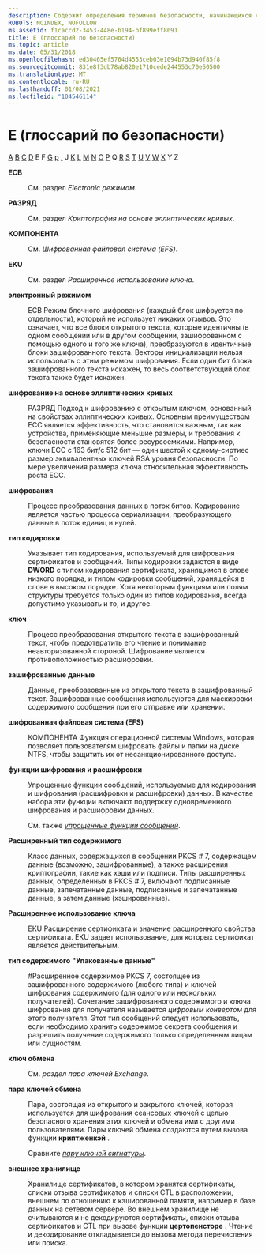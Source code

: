 ```yaml
---
description: Содержит определения терминов безопасности, начинающихся с буквы E.
ROBOTS: NOINDEX, NOFOLLOW
ms.assetid: f1caccd2-3453-448e-b194-bf899eff8091
title: E (глоссарий по безопасности)
ms.topic: article
ms.date: 05/31/2018
ms.openlocfilehash: ed30465ef5764d4553ceb03e1094b73d940f85f8
ms.sourcegitcommit: 831e8f3db78ab820e1710cede244553c70e50500
ms.translationtype: MT
ms.contentlocale: ru-RU
ms.lasthandoff: 01/08/2021
ms.locfileid: "104546114"
---
```

# <a name="e-security-glossary"></a>E (глоссарий по безопасности)

[A](a-gly.md) [B](b-gly.md) [C](c-gly.md) [D](d-gly.md) E F [G](g-gly.md) [р](h-gly.md) [.](i-gly.md) J [K](k-gly.md) [L](l-gly.md) [M](m-gly.md) [N](n-gly.md) [O](o-gly.md) [P](p-gly.md) Q [R](r-gly.md) [S](s-gly.md) [T](t-gly.md) [U](u-gly.md) [V](v-gly.md) [W](w-gly.md) [X](x-gly.md) Y Z

<dl> <dt>

<span id="_security_ecb_gly"></span><span id="_SECURITY_ECB_GLY"></span>**ECB**
</dt> <dd>

См. раздел *Electronic режимом*.

</dd> <dt>

<span id="_security_ecc_gly"></span><span id="_SECURITY_ECC_GLY"></span>**РАЗРЯД**
</dt> <dd>

См. раздел *Криптография на основе эллиптических кривых*.

</dd> <dt>

<span id="_security_efs_gly"></span><span id="_SECURITY_EFS_GLY"></span>**КОМПОНЕНТА**
</dt> <dd>

См. *Шифрованная файловая система (EFS)*.

</dd> <dt>

<span id="_security_eku_gly"></span><span id="_SECURITY_EKU_GLY"></span>**EKU**
</dt> <dd>

См. раздел *Расширенное использование ключа*.

</dd> <dt>

<span id="_security_electronic_codebook_gly"></span><span id="_SECURITY_ELECTRONIC_CODEBOOK_GLY"></span>**электронный режимом**
</dt> <dd>

ECB Режим блочного шифрования (каждый блок шифруется по отдельности), который не использует никаких отзывов. Это означает, что все блоки открытого текста, которые идентичны (в одном сообщении или в другом сообщении, зашифрованном с помощью одного и того же ключа), преобразуются в идентичные блоки зашифрованного текста. Векторы инициализации нельзя использовать с этим режимом шифрования. Если один бит блока зашифрованного текста искажен, то весь соответствующий блок текста также будет искажен.

</dd> <dt>

<span id="_security_elliptic_curve_cryptography_gly"></span><span id="_SECURITY_ELLIPTIC_CURVE_CRYPTOGRAPHY_GLY"></span>**шифрование на основе эллиптических кривых**
</dt> <dd>

РАЗРЯД Подход к шифрованию с открытым ключом, основанный на свойствах эллиптических кривых. Основным преимуществом ECC является эффективность, что становится важным, так как устройства, применяющие меньшие размеры, и требования к безопасности становятся более ресурсоемкими. Например, ключи ECC с 163 бит/с 512 бит — один шестой к одному-сиртиес размер эквивалентных ключей RSA уровня безопасности. По мере увеличения размера ключа относительная эффективность роста ECC.

</dd> <dt>

<span id="_security_encoding_gly"></span><span id="_SECURITY_ENCODING_GLY"></span>**шифрования**
</dt> <dd>

Процесс преобразования данных в поток битов. Кодирование является частью процесса сериализации, преобразующего данные в поток единиц и нулей.

</dd> <dt>

<span id="_security_encoding_type_gly"></span><span id="_SECURITY_ENCODING_TYPE_GLY"></span>**тип кодировки**
</dt> <dd>

Указывает тип кодирования, используемый для шифрования сертификатов и сообщений. Типы кодировки задаются в виде **DWORD** с типом кодирования сертификата, хранящимся в слове низкого порядка, и типом кодировки сообщений, хранящейся в слове в высоком порядке. Хотя некоторым функциям или полям структуры требуется только один из типов кодирования, всегда допустимо указывать и то, и другое.

</dd> <dt>

<span id="_security_encryption_gly"></span><span id="_SECURITY_ENCRYPTION_GLY"></span>**ключ**
</dt> <dd>

Процесс преобразования открытого текста в зашифрованный текст, чтобы предотвратить его чтение и понимание неавторизованной стороной. Шифрование является противоположностью расшифровки.

</dd> <dt>

<span id="_security_encrypted_data_gly"></span><span id="_SECURITY_ENCRYPTED_DATA_GLY"></span>**зашифрованные данные**
</dt> <dd>

Данные, преобразованные из открытого текста в зашифрованный текст. Зашифрованные сообщения используются для маскировки содержимого сообщения при его отправке или хранении.

</dd> <dt>

<span id="_security_encrypting_file_system_gly"></span><span id="_SECURITY_ENCRYPTING_FILE_SYSTEM_GLY"></span>**шифрованная файловая система (EFS)**
</dt> <dd>

КОМПОНЕНТА Функция операционной системы Windows, которая позволяет пользователям шифровать файлы и папки на диске NTFS, чтобы защитить их от несанкционированного доступа.

</dd> <dt>

<span id="_security_encryption_and_decryption_functions_gly"></span><span id="_SECURITY_ENCRYPTION_AND_DECRYPTION_FUNCTIONS_GLY"></span>**функции шифрования и расшифровки**
</dt> <dd>

Упрощенные функции сообщений, используемые для кодирования и шифрования (расшифровки и расшифровки) данных. В качестве набора эти функции включают поддержку одновременного шифрования и расшифровки данных.

См. также [*упрощенные функции сообщений*](s-gly.md).

</dd> <dt>

<span id="_security_enhanced_content_type_gly"></span><span id="_SECURITY_ENHANCED_CONTENT_TYPE_GLY"></span>**Расширенный тип содержимого**
</dt> <dd>

Класс данных, содержащихся в сообщении PKCS \# 7, содержащем данные (возможно, зашифрованные), а также расширения криптографии, такие как хэши или подписи. Типы расширенных данных, определенных в PKCS \# 7, включают подписанные данные, запечатанные данные, подписанные и запечатанные данные, а затем данные (хэшированные).

</dd> <dt>

<span id="_security_enhanced_key_usage_gly"></span><span id="_SECURITY_ENHANCED_KEY_USAGE_GLY"></span>**Расширенное использование ключа**
</dt> <dd>

EKU Расширение сертификата и значение расширенного свойства сертификата. EKU задает использование, для которых сертификат является действительным.

</dd> <dt>

<span id="_security_enveloped_data_content_type_gly"></span><span id="_SECURITY_ENVELOPED_DATA_CONTENT_TYPE_GLY"></span>**тип содержимого "Упакованные данные"**
</dt> <dd>

\#Расширенное содержимое PKCS 7, состоящее из зашифрованного содержимого (любого типа) и ключей шифрования содержимого (для одного или нескольких получателей). Сочетание зашифрованного содержимого и ключа шифрования для получателя называется *цифровым конвертом* для этого получателя. Этот тип сообщений следует использовать, если необходимо хранить содержимое секрета сообщения и разрешить получение содержимого только определенным лицам или сущностям.

</dd> <dt>

<span id="_security_exchange_key_gly"></span><span id="_SECURITY_EXCHANGE_KEY_GLY"></span>**ключ обмена**
</dt> <dd>

См. *раздел пара ключей Exchange*.

</dd> <dt>

<span id="_security_exchange_key_pair_gly"></span><span id="_SECURITY_EXCHANGE_KEY_PAIR_GLY"></span>**пара ключей обмена**
</dt> <dd>

Пара, состоящая из открытого и закрытого ключей, которая используется для шифрования сеансовых ключей с целью безопасного хранения этих ключей и обмена ими с другими пользователями. Пары ключей обмена создаются путем вызова функции **криптженкэй** .

Сравните [*пару ключей сигнатуры*](s-gly.md).

</dd> <dt>

<span id="_security_external_store_gly"></span><span id="_SECURITY_EXTERNAL_STORE_GLY"></span>**внешнее хранилище**
</dt> <dd>

Хранилище сертификатов, в котором хранятся сертификаты, списки отзыва сертификатов и списки CTL в расположении, внешнем по отношению к кэшированной памяти, например в базе данных на сетевом сервере. Во внешнем хранилище не считываются и не декодируются сертификаты, списки отзыва сертификатов и CTL при вызове функции **цертопенсторе** . Чтение и декодирование откладывается до вызова метода перечисления или поиска.

</dd> </dl>

 

 



